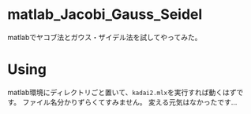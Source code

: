 # matlab_Jacobi_Gauss_Seidel

matlabでヤコブ法とガウス・ザイデル法を試してやってみた。

# Using
matlab環境にディレクトリごと置いて、```kadai2.mlx```を実行すれば動くはずです。
ファイル名分かりずらくてすみません。
変える元気はなかったです…
